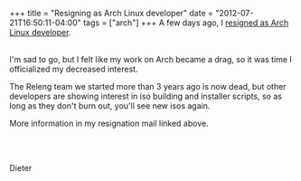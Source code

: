 +++
title = "Resigning as Arch Linux developer"
date = "2012-07-21T16:50:11-04:00"
tags = ["arch"]
+++
A few days ago, I <a href="http://mailman.archlinux.org/pipermail/arch-releng/2012-July/002628.html">resigned as Arch Linux developer</a>.

<br/>I'm sad to go, but I felt like my work on Arch became a drag, so it was time I officialized my decreased interest.

The Releng team we started more than 3 years ago is now dead, but other developers are showing interest in iso building and installer scripts, so as long as they don't burn out, you'll see new isos again.

More information in my resignation mail linked above.

<br/><br/>

Dieter
